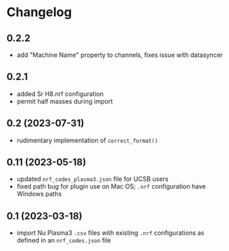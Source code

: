 # Changelog

## 0.2.2
- add "Machine Name" property to channels, fixes issue with datasyncer 

## 0.2.1
- added Sr H8.nrf configuration
- permit half masses during import

## 0.2 (2023-07-31)
- rudimentary implementation of `correct_format()`

## 0.11 (2023-05-18)

- updated `nrf_codes_plasma3.json` file for UCSB users
- fixed path bug for plugin use on Mac OS; `.nrf` configuration have Windows paths

## 0.1 (2023-03-18)

- import Nu Plasma3 `.csv` files with existing `.nrf` configurations as defined in an
  `nrf_codes.json` file
